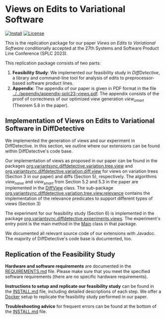 # Views on Edits to Variational Software

[//]: # (![Maven]&#40;https://github.com/VariantSync/DiffDetective/actions/workflows/maven.yml/badge.svg&#41;)
[//]: # ([![Documentation]&#40;https://img.shields.io/badge/Documentation-Read-purple&#41;][documentation])
[//]: # ([![DOI]&#40;https://zenodo.org/badge/DOI/10.5281/zenodo.7110095.svg&#41;]&#40;https://doi.org/10.5281/zenodo.7110095&#41;)
[![Install](https://img.shields.io/badge/Install-Instructions-blue)](INSTALL.md)
[![License](https://img.shields.io/badge/License-GNU%20LGPLv3-blue)](../../LICENSE.LGPL3)

This is the replication package for our paper _Views on Edits to Variational Software_ conditionally accepted at the 27th Systems and Software Product Line Conference (SPLC 2023).

This replication package consists of two parts:

1. **Feasibility Study**: We implemented our feasibility study in _DiffDetective_, a library and command-line tool for analysis of edits to preprocessor-based software product lines.
2. **Appendix**: The appendix of our paper is given in PDF format in the file [../../appendix/appendix-splc23-views.pdf][appendix]. The appendix consists of the proof of correctness of our optimized view generation $view_{smart}$ (Theorem 5.8 in the paper).

## Implementation of Views on Edits to Variational Software in DiffDetective

We implemented the generation of views and our experiment in DiffDetective.
In this section, we outline where our extensions can be found within DiffDetective's code base.

Our implementation of views as proposed in our paper can be found in the packages [org.variantsync.diffdetective.variation.tree.view][pkg-treeview] and [org.variantsync.diffdetective.variation.diff.view][pkg-diffview] for views on variation trees (Section 3 in our paper) and diffs (Section 5), respectively.
The algorithms $view_{naive}$ and $view_{smart}$ from Section 5.2 and 5.3 in the paper are implemented in the [DiffView][cls-diffview] class.
The sub-package [org.variantsync.diffdetective.variation.tree.view.relevance][pkg-relevance] contains the implementation of the relevance predicates to support different types of views (Section 3)

The experiment for our feasibility study (Section 6) is implemented in the package [org.variantsync.diffdetective.experiments.views][pkg-feasibilityexperiment].
The experiment's entry point is the main method in the [Main][cls-feasibilitymain] class in that package.

We documented all relevant source code of our extensions with Javadoc.
The majority of DiffDetective's code base is documented, too.

## Replication of the Feasibility Study

**Hardware and software requirements** are documented in the [REQUIREMENTS.md](REQUIREMENTS.md) file.
Please make sure that you meet the specified software requirements (there are no specific hardware requirements).

**Instructions to setup and replicate our feasibility study** can be found in the [INSTALL.md](INSTALL.md) file, including detailed descriptions of each step.
We offer a [Docker](https://www.docker.com/) setup to replicate the feasibility study performed in our paper.

**Troubleshooting advice** for frequent errors can be found at the bottom of the [INSTALL.md](INSTALL.md) file.

[appendix]: ../../appendix/appendix-splc23-views.pdf

[pkg-treeview]: ../../src/main/java/org/variantsync/diffdetective/variation/tree/view
[pkg-diffview]: ../../src/main/java/org/variantsync/diffdetective/variation/diff/view
[pkg-relevance]: ../../src/main/java/org/variantsync/diffdetective/variation/tree/view/relevance
[pkg-feasibilityexperiment]: ../../src/main/java/org/variantsync/diffdetective/experiments/views
[cls-diffview]: ../../src/main/java/org/variantsync/diffdetective/variation/diff/view/DiffView.java
[cls-feasibilitymain]: ../../src/main/java/org/variantsync/diffdetective/experiments/views/Main.java